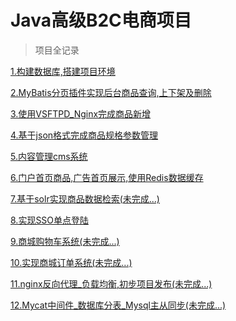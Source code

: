 # Java高级B2C电商项目
> 项目全记录

[1.构建数据库,搭建项目环境](https://www.cnblogs.com/tanshaoshenghao/p/10829778.html)

[2.MyBatis分页插件实现后台商品查询,上下架及删除](https://www.cnblogs.com/tanshaoshenghao/p/10834416.html)

[3.使用VSFTPD_Nginx完成商品新增](https://www.cnblogs.com/tanshaoshenghao/p/10846633.html)

[4.基于json格式完成商品规格参数管理](https://www.cnblogs.com/tanshaoshenghao/p/10871804.html)

[5.内容管理cms系统](https://www.cnblogs.com/tanshaoshenghao/p/10877752.html)

[6.门户首页商品,广告首页展示,使用Redis数据缓存](https://www.cnblogs.com/tanshaoshenghao/p/10884625.html)

[7.基于solr实现商品数据检索(未完成...)]()

[8.实现SSO单点登陆](https://www.cnblogs.com/tanshaoshenghao/p/10887028.html)

[9.商城购物车系统(未完成...)]()

[10.实现商城订单系统(未完成...)]()

[11.nginx反向代理_负载均衡,初步项目发布(未完成...)]()

[12.Mycat中间件_数据库分表_Mysql主从同步(未完成...)]()
